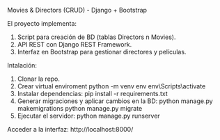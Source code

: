 Movies & Directors (CRUD) - Django + Bootstrap

El proyecto implementa:
1. Script para creación de BD (tablas Directors n Movies).
2. API REST con Django REST Framework.
3. Interfaz en Bootstrap para gestionar directores y películas.

Intalación:
1. Clonar la repo.
2. Crear virtual enviroment
   python -m venv env
   env\Scripts\activate
3. Instalar dependencias:
   pip install -r requirements.txt
4. Generar migraciones y aplicar cambios en la BD:
   python manage.py makemigrations
   python manage.py migrate  
5. Ejecutar el servidor:
   python manage.py runserver

Acceder a la interfaz:
http://localhost:8000/

